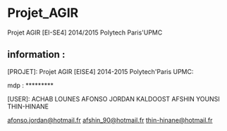 Projet_AGIR
===========

Projet AGIR [EI-SE4] 2014/2015 Polytech Paris'UPMC

information :
-------------

[PROJET]:
	Projet AGIR [EISE4] 2014-2015 Polytech'Paris UPMC:

[DROPBOX]:
	polytech.projetagir@gmail.com
	mdp : *********

[USER]:
	ACHAB LOUNES
	AFONSO JORDAN
	KALDOOST AFSHIN
	YOUNSI THIN-HINANE

[MAIL]:
	achab.lounes@gmail.com
	afonso.jordan@hotmail.fr
	afshin_90@hotmail.fr
	thin-hinane@hotmail.fr

[GITHUB]:
	https://github.com/Hapinness/Projet_AGIR

[FACEBOOK]:
	Projet.Agir@groups.facebook.com
